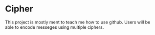 # Cipher
This project is mostly ment to teach me how to  use github. Users will be able to encode messeges using multiple ciphers.
